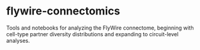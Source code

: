 # flywire-connectomics
Tools and notebooks for analyzing the FlyWire connectome, beginning with cell-type partner diversity distributions and expanding to circuit-level analyses.
